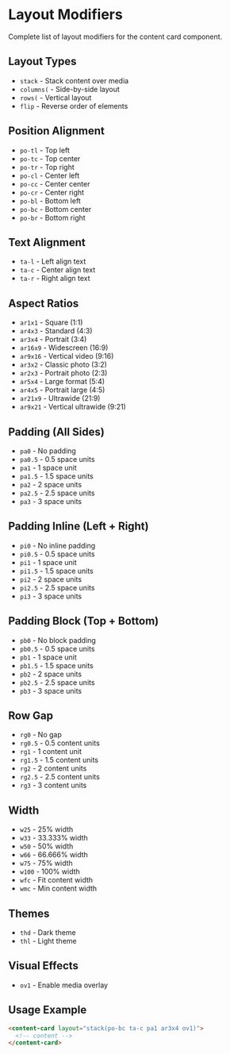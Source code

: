 # Layout Modifiers

Complete list of layout modifiers for the content card component.

## Layout Types
- `stack` - Stack content over media
- `columns(` - Side-by-side layout
- `rows(` - Vertical layout
- `flip` - Reverse order of elements

## Position Alignment
- `po-tl` - Top left
- `po-tc` - Top center  
- `po-tr` - Top right
- `po-cl` - Center left
- `po-cc` - Center center
- `po-cr` - Center right
- `po-bl` - Bottom left
- `po-bc` - Bottom center
- `po-br` - Bottom right

## Text Alignment
- `ta-l` - Left align text
- `ta-c` - Center align text
- `ta-r` - Right align text

## Aspect Ratios
- `ar1x1` - Square (1:1)
- `ar4x3` - Standard (4:3)
- `ar3x4` - Portrait (3:4)
- `ar16x9` - Widescreen (16:9)
- `ar9x16` - Vertical video (9:16)
- `ar3x2` - Classic photo (3:2)
- `ar2x3` - Portrait photo (2:3)
- `ar5x4` - Large format (5:4)
- `ar4x5` - Portrait large (4:5)
- `ar21x9` - Ultrawide (21:9)
- `ar9x21` - Vertical ultrawide (9:21)

## Padding (All Sides)
- `pa0` - No padding
- `pa0.5` - 0.5 space units
- `pa1` - 1 space unit
- `pa1.5` - 1.5 space units
- `pa2` - 2 space units
- `pa2.5` - 2.5 space units
- `pa3` - 3 space units

## Padding Inline (Left + Right)
- `pi0` - No inline padding
- `pi0.5` - 0.5 space units
- `pi1` - 1 space unit
- `pi1.5` - 1.5 space units
- `pi2` - 2 space units
- `pi2.5` - 2.5 space units
- `pi3` - 3 space units

## Padding Block (Top + Bottom)
- `pb0` - No block padding
- `pb0.5` - 0.5 space units
- `pb1` - 1 space unit
- `pb1.5` - 1.5 space units
- `pb2` - 2 space units
- `pb2.5` - 2.5 space units
- `pb3` - 3 space units

## Row Gap
- `rg0` - No gap
- `rg0.5` - 0.5 content units
- `rg1` - 1 content unit
- `rg1.5` - 1.5 content units
- `rg2` - 2 content units
- `rg2.5` - 2.5 content units
- `rg3` - 3 content units

## Width
- `w25` - 25% width
- `w33` - 33.333% width
- `w50` - 50% width
- `w66` - 66.666% width
- `w75` - 75% width
- `w100` - 100% width
- `wfc` - Fit content width
- `wmc` - Min content width

## Themes
- `thd` - Dark theme
- `thl` - Light theme

## Visual Effects
- `ov1` - Enable media overlay

## Usage Example
```html
<content-card layout="stack(po-bc ta-c pa1 ar3x4 ov1)">
  <!-- content -->
</content-card>
```